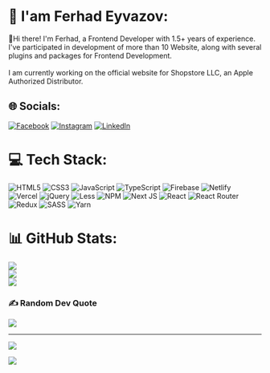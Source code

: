 # 💫 I'am Ferhad Eyvazov:
👋Hi there! I'm Ferhad, a Frontend Developer with 1.5+ years of experience. I've participated in development of more than 10 Website, along with several plugins and packages for Frontend Development.<br><br>I am currently working on the official website for Shopstore LLC, an Apple Authorized Distributor.


## 🌐 Socials:
[![Facebook](https://img.shields.io/badge/Facebook-%231877F2.svg?logo=Facebook&logoColor=white)](https://facebook.com/profile.php?id=100010205651055) [![Instagram](https://img.shields.io/badge/Instagram-%23E4405F.svg?logo=Instagram&logoColor=white)](https://instagram.com/ferhad_eyvazzov) [![LinkedIn](https://img.shields.io/badge/LinkedIn-%230077B5.svg?logo=linkedin&logoColor=white)](https://linkedin.com/in/farhadeyvazov) 

# 💻 Tech Stack:
![HTML5](https://img.shields.io/badge/html5-%23E34F26.svg?style=for-the-badge&logo=html5&logoColor=white) ![CSS3](https://img.shields.io/badge/css3-%231572B6.svg?style=for-the-badge&logo=css3&logoColor=white) ![JavaScript](https://img.shields.io/badge/javascript-%23323330.svg?style=for-the-badge&logo=javascript&logoColor=%23F7DF1E) ![TypeScript](https://img.shields.io/badge/typescript-%23007ACC.svg?style=for-the-badge&logo=typescript&logoColor=white) ![Firebase](https://img.shields.io/badge/firebase-%23039BE5.svg?style=for-the-badge&logo=firebase) ![Netlify](https://img.shields.io/badge/netlify-%23000000.svg?style=for-the-badge&logo=netlify&logoColor=#00C7B7) ![Vercel](https://img.shields.io/badge/vercel-%23000000.svg?style=for-the-badge&logo=vercel&logoColor=white) ![jQuery](https://img.shields.io/badge/jquery-%230769AD.svg?style=for-the-badge&logo=jquery&logoColor=white) ![Less](https://img.shields.io/badge/less-2B4C80?style=for-the-badge&logo=less&logoColor=white) ![NPM](https://img.shields.io/badge/NPM-%23000000.svg?style=for-the-badge&logo=npm&logoColor=white) ![Next JS](https://img.shields.io/badge/Next-black?style=for-the-badge&logo=next.js&logoColor=white) ![React](https://img.shields.io/badge/react-%2320232a.svg?style=for-the-badge&logo=react&logoColor=%2361DAFB) ![React Router](https://img.shields.io/badge/React_Router-CA4245?style=for-the-badge&logo=react-router&logoColor=white) ![Redux](https://img.shields.io/badge/redux-%23593d88.svg?style=for-the-badge&logo=redux&logoColor=white) ![SASS](https://img.shields.io/badge/SASS-hotpink.svg?style=for-the-badge&logo=SASS&logoColor=white) ![Yarn](https://img.shields.io/badge/yarn-%232C8EBB.svg?style=for-the-badge&logo=yarn&logoColor=white)
# 📊 GitHub Stats:
![](https://github-readme-stats.vercel.app/api?username=ferhadeyvazov&theme=tokyonight&hide_border=true&include_all_commits=false&count_private=false)<br/>
![](https://github-readme-streak-stats.herokuapp.com/?user=ferhadeyvazov&theme=tokyonight&hide_border=true)<br/>
![](https://github-readme-stats.vercel.app/api/top-langs/?username=ferhadeyvazov&theme=tokyonight&hide_border=true&include_all_commits=false&count_private=false&layout=compact)

### ✍️ Random Dev Quote
![](https://quotes-github-readme.vercel.app/api?type=horizontal&theme=radical)

---
[![](https://visitcount.itsvg.in/api?id=ferhadeyvazov&icon=5&color=5)](https://visitcount.itsvg.in)

<!-- Proudly created with GPRM ( https://gprm.itsvg.in ) -->
[![](https://visitcount.itsvg.in/api?id=ferhadeyvazov&label=Profile%20Views&icon=5&pretty=true)](https://visitcount.itsvg.in)
